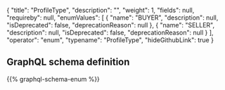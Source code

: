 {
  "title": "ProfileType",
  "description": "",
  "weight": 1,
  "fields": null,
  "requireby": null,
  "enumValues": [
    {
      "name": "BUYER",
      "description": null,
      "isDeprecated": false,
      "deprecationReason": null
    },
    {
      "name": "SELLER",
      "description": null,
      "isDeprecated": false,
      "deprecationReason": null
    }
  ],
  "operator": "enum",
  "typename": "ProfileType",
  "hideGithubLink": true
}
## GraphQL schema definition

{{% graphql-schema-enum %}}

